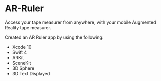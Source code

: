 # AR-Ruler
Access your tape measurer from anywhere, with your mobile Augmented Reality tape measurer. 

Created an AR Ruler app by using the following:

* Xcode 10
* Swift 4
* ARKit
* SceneKit
* 3D Sphere
* 3D Text Displayed
